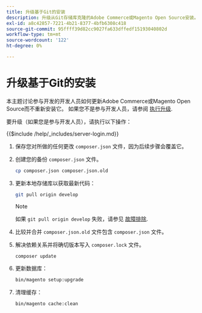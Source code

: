 ```yaml
---
title: 升级基于Git的安装
description: 升级从Git存储库克隆的Adobe Commerce或Magento Open Source安装。
exl-id: a8c42857-7221-4b21-8377-4bfb6308c418
source-git-commit: 95ffff39d82cc9027fa633dffedf15193040802d
workflow-type: tm+mt
source-wordcount: '122'
ht-degree: 0%

---
```


# 升级基于Git的安装

本主题讨论参与开发的开发人员如何更新Adobe Commerce或Magento Open Source而不重新安装它。 如果您不是参与开发人员，请参阅 [执行升级](../implementation/perform-upgrade.md).

要升级（如果您是参与开发人员），请执行以下操作：

{{$include /help/_includes/server-login.md}}

1. 保存您对所做的任何更改 `composer.json` 文件，因为后续步骤会覆盖它。

1. 创建您的备份 `composer.json` 文件。

   ```bash
   cp composer.json composer.json.old
   ```

1. 更新本地存储库以获取最新代码：

   ```bash
   git pull origin develop
   ```

   >[!NOTE]
   >
   >如果 `git pull origin develop` 失败，请参见 [故障排除](https://support.magento.com/hc/en-us/articles/360034229872).

1. 比较并合并 `composer.json.old` 文件包含 `composer.json` 文件。

1. 解决依赖关系并将确切版本写入 `composer.lock` 文件。

   ```bash
   composer update
   ```

1. 更新数据库：

   ```bash
   bin/magento setup:upgrade
   ```

1. 清理缓存：

   ```bash
   bin/magento cache:clean
   ```
